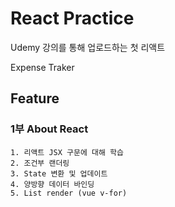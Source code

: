 # React Practice

Udemy 강의를 통해 업로드하는 첫 리액트

Expense Traker

## Feature

### 1부 About React

    1. 리액트 JSX 구문에 대해 학습
    2. 조건부 랜더링
    3. State 변환 및 업데이트
    4. 양방향 데이터 바인딩
    5. List render (vue v-for)
